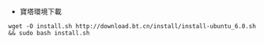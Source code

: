 - 寶塔環境下載  
```
wget -O install.sh http://download.bt.cn/install/install-ubuntu_6.0.sh && sudo bash install.sh  
```

